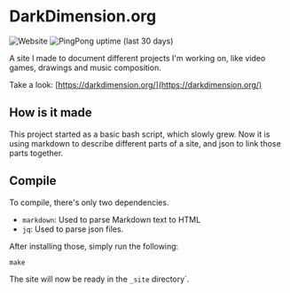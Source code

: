 # DarkDimension.org

![Website](https://img.shields.io/website?url=https%3A%2F%2Fdarkdimension.org)
![PingPong uptime (last 30 days)](https://img.shields.io/pingpong/uptime/sp_12c35d6d41dc40849b3c01656bd5f9cf)

A site I made to document different projects I'm working on,
like video games, drawings and music composition.

Take a look: [https://darkdimension.org/](https://darkdimension.org/)

## How is it made

This project started as a basic bash script, which slowly
grew. Now it is using markdown to describe different
parts of a site, and json to link those parts together.

## Compile

To compile, there's only two dependencies.

* `markdown`: Used to parse Markdown text to HTML
* `jq`: Used to parse json files.

After installing those, simply run the following:

    make

The site will now be ready in the `_site` directory`.
